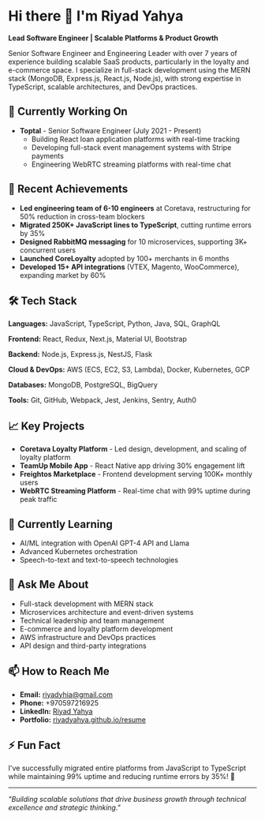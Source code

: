 # Hi there 👋 I'm Riyad Yahya

**Lead Software Engineer | Scalable Platforms & Product Growth**

Senior Software Engineer and Engineering Leader with over 7 years of experience building scalable SaaS products, particularly in the loyalty and e-commerce space. I specialize in full-stack development using the MERN stack (MongoDB, Express.js, React.js, Node.js), with strong expertise in TypeScript, scalable architectures, and DevOps practices.

## 🔭 Currently Working On

- **Toptal** - Senior Software Engineer (July 2021 - Present)
  - Building React loan application platforms with real-time tracking
  - Developing full-stack event management systems with Stripe payments
  - Engineering WebRTC streaming platforms with real-time chat

## 🚀 Recent Achievements

- **Led engineering team of 6-10 engineers** at Coretava, restructuring for 50% reduction in cross-team blockers
- **Migrated 250K+ JavaScript lines to TypeScript**, cutting runtime errors by 35%
- **Designed RabbitMQ messaging** for 10 microservices, supporting 3K+ concurrent users
- **Launched CoreLoyalty** adopted by 100+ merchants in 6 months
- **Developed 15+ API integrations** (VTEX, Magento, WooCommerce), expanding market by 60%

## 🛠️ Tech Stack

**Languages:** JavaScript, TypeScript, Python, Java, SQL, GraphQL

**Frontend:** React, Redux, Next.js, Material UI, Bootstrap

**Backend:** Node.js, Express.js, NestJS, Flask

**Cloud & DevOps:** AWS (ECS, EC2, S3, Lambda), Docker, Kubernetes, GCP

**Databases:** MongoDB, PostgreSQL, BigQuery

**Tools:** Git, GitHub, Webpack, Jest, Jenkins, Sentry, Auth0

## 📈 Key Projects

- **Coretava Loyalty Platform** - Led design, development, and scaling of loyalty platform
- **TeamUp Mobile App** - React Native app driving 30% engagement lift
- **Freightos Marketplace** - Frontend development serving 100K+ monthly users
- **WebRTC Streaming Platform** - Real-time chat with 99% uptime during peak traffic

## 🌱 Currently Learning

- AI/ML integration with OpenAI GPT-4 API and Llama
- Advanced Kubernetes orchestration
- Speech-to-text and text-to-speech technologies

## 💬 Ask Me About

- Full-stack development with MERN stack
- Microservices architecture and event-driven systems
- Technical leadership and team management
- E-commerce and loyalty platform development
- AWS infrastructure and DevOps practices
- API design and third-party integrations

## 📫 How to Reach Me

- **Email:** riyadyhia@gmail.com
- **Phone:** +970597216925
- **LinkedIn:** [Riyad Yahya](https://linkedin.com/in/riyadyahya)
- **Portfolio:** [riyadyahya.github.io/resume](https://riyadyahya.github.io/resume)

## ⚡ Fun Fact

I've successfully migrated entire platforms from JavaScript to TypeScript while maintaining 99% uptime and reducing runtime errors by 35%! 🚀

---

*"Building scalable solutions that drive business growth through technical excellence and strategic thinking."*
